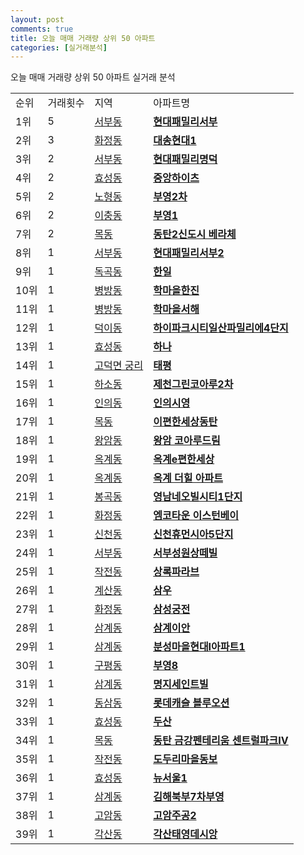 ```yaml
---
layout: post
comments: true
title: 오늘 매매 거래량 상위 50 아파트
categories: [실거래분석]
---
```


오늘 매매 거래량 상위 50 아파트 실거래 분석

<table>
  <tr>
    <td>순위</td>
    <td>거래횟수</td>
    <td>지역</td>
    <td>아파트명</td>
  </tr>

  <tr>
    <td>1위</td>
    <td>5</td>
    <td><a href="/실거래가/2021/06/27/31170.html">서부동</a></td>
    <td colspan="4" style="font-weight: bold;"><a href="https://search.naver.com/search.naver?query=서부동 현대패밀리서부">현대패밀리서부</a></td>
  </tr>

  <tr>
    <td>2위</td>
    <td>3</td>
    <td><a href="/실거래가/2021/06/27/31170.html">화정동</a></td>
    <td colspan="4" style="font-weight: bold;"><a href="https://search.naver.com/search.naver?query=화정동 대송현대1">대송현대1</a></td>
  </tr>

  <tr>
    <td>3위</td>
    <td>2</td>
    <td><a href="/실거래가/2021/06/27/31170.html">서부동</a></td>
    <td colspan="4" style="font-weight: bold;"><a href="https://search.naver.com/search.naver?query=서부동 현대패밀리명덕">현대패밀리명덕</a></td>
  </tr>

  <tr>
    <td>4위</td>
    <td>2</td>
    <td><a href="/실거래가/2021/06/27/28245.html">효성동</a></td>
    <td colspan="4" style="font-weight: bold;"><a href="https://search.naver.com/search.naver?query=효성동 중앙하이츠">중앙하이츠</a></td>
  </tr>

  <tr>
    <td>5위</td>
    <td>2</td>
    <td><a href="/실거래가/2021/06/27/50110.html">노형동</a></td>
    <td colspan="4" style="font-weight: bold;"><a href="https://search.naver.com/search.naver?query=노형동 부영2차">부영2차</a></td>
  </tr>

  <tr>
    <td>6위</td>
    <td>2</td>
    <td><a href="/실거래가/2021/06/27/41220.html">이충동</a></td>
    <td colspan="4" style="font-weight: bold;"><a href="https://search.naver.com/search.naver?query=이충동 부영1">부영1</a></td>
  </tr>

  <tr>
    <td>7위</td>
    <td>2</td>
    <td><a href="/실거래가/2021/06/27/41590.html">목동</a></td>
    <td colspan="4" style="font-weight: bold;"><a href="https://search.naver.com/search.naver?query=목동 동탄2신도시 베라체">동탄2신도시 베라체</a></td>
  </tr>

  <tr>
    <td>8위</td>
    <td>1</td>
    <td><a href="/실거래가/2021/06/27/31170.html">서부동</a></td>
    <td colspan="4" style="font-weight: bold;"><a href="https://search.naver.com/search.naver?query=서부동 현대패밀리서부2">현대패밀리서부2</a></td>
  </tr>

  <tr>
    <td>9위</td>
    <td>1</td>
    <td><a href="/실거래가/2021/06/27/41220.html">독곡동</a></td>
    <td colspan="4" style="font-weight: bold;"><a href="https://search.naver.com/search.naver?query=독곡동 한일">한일</a></td>
  </tr>

  <tr>
    <td>10위</td>
    <td>1</td>
    <td><a href="/실거래가/2021/06/27/28245.html">병방동</a></td>
    <td colspan="4" style="font-weight: bold;"><a href="https://search.naver.com/search.naver?query=병방동 학마을한진">학마을한진</a></td>
  </tr>

  <tr>
    <td>11위</td>
    <td>1</td>
    <td><a href="/실거래가/2021/06/27/28245.html">병방동</a></td>
    <td colspan="4" style="font-weight: bold;"><a href="https://search.naver.com/search.naver?query=병방동 학마을서해">학마을서해</a></td>
  </tr>

  <tr>
    <td>12위</td>
    <td>1</td>
    <td><a href="/실거래가/2021/06/27/41287.html">덕이동</a></td>
    <td colspan="4" style="font-weight: bold;"><a href="https://search.naver.com/search.naver?query=덕이동 하이파크시티일산파밀리에4단지">하이파크시티일산파밀리에4단지</a></td>
  </tr>

  <tr>
    <td>13위</td>
    <td>1</td>
    <td><a href="/실거래가/2021/06/27/28245.html">효성동</a></td>
    <td colspan="4" style="font-weight: bold;"><a href="https://search.naver.com/search.naver?query=효성동 하나">하나</a></td>
  </tr>

  <tr>
    <td>14위</td>
    <td>1</td>
    <td><a href="/실거래가/2021/06/27/41220.html">고덕면 궁리</a></td>
    <td colspan="4" style="font-weight: bold;"><a href="https://search.naver.com/search.naver?query=고덕면 궁리 태평">태평</a></td>
  </tr>

  <tr>
    <td>15위</td>
    <td>1</td>
    <td><a href="/실거래가/2021/06/27/43150.html">하소동</a></td>
    <td colspan="4" style="font-weight: bold;"><a href="https://search.naver.com/search.naver?query=하소동 제천그린코아루2차">제천그린코아루2차</a></td>
  </tr>

  <tr>
    <td>16위</td>
    <td>1</td>
    <td><a href="/실거래가/2021/06/27/47190.html">인의동</a></td>
    <td colspan="4" style="font-weight: bold;"><a href="https://search.naver.com/search.naver?query=인의동 인의시영">인의시영</a></td>
  </tr>

  <tr>
    <td>17위</td>
    <td>1</td>
    <td><a href="/실거래가/2021/06/27/41590.html">목동</a></td>
    <td colspan="4" style="font-weight: bold;"><a href="https://search.naver.com/search.naver?query=목동 이편한세상동탄">이편한세상동탄</a></td>
  </tr>

  <tr>
    <td>18위</td>
    <td>1</td>
    <td><a href="/실거래가/2021/06/27/43150.html">왕암동</a></td>
    <td colspan="4" style="font-weight: bold;"><a href="https://search.naver.com/search.naver?query=왕암동 왕암 코아루드림">왕암 코아루드림</a></td>
  </tr>

  <tr>
    <td>19위</td>
    <td>1</td>
    <td><a href="/실거래가/2021/06/27/47190.html">옥계동</a></td>
    <td colspan="4" style="font-weight: bold;"><a href="https://search.naver.com/search.naver?query=옥계동 옥계e편한세상">옥계e편한세상</a></td>
  </tr>

  <tr>
    <td>20위</td>
    <td>1</td>
    <td><a href="/실거래가/2021/06/27/47190.html">옥계동</a></td>
    <td colspan="4" style="font-weight: bold;"><a href="https://search.naver.com/search.naver?query=옥계동 옥계 더힐 아파트">옥계 더힐 아파트</a></td>
  </tr>

  <tr>
    <td>21위</td>
    <td>1</td>
    <td><a href="/실거래가/2021/06/27/47190.html">봉곡동</a></td>
    <td colspan="4" style="font-weight: bold;"><a href="https://search.naver.com/search.naver?query=봉곡동 영남네오빌시티1단지">영남네오빌시티1단지</a></td>
  </tr>

  <tr>
    <td>22위</td>
    <td>1</td>
    <td><a href="/실거래가/2021/06/27/31170.html">화정동</a></td>
    <td colspan="4" style="font-weight: bold;"><a href="https://search.naver.com/search.naver?query=화정동 엠코타운 이스턴베이">엠코타운 이스턴베이</a></td>
  </tr>

  <tr>
    <td>23위</td>
    <td>1</td>
    <td><a href="/실거래가/2021/06/27/27140.html">신천동</a></td>
    <td colspan="4" style="font-weight: bold;"><a href="https://search.naver.com/search.naver?query=신천동 신천휴먼시아5단지">신천휴먼시아5단지</a></td>
  </tr>

  <tr>
    <td>24위</td>
    <td>1</td>
    <td><a href="/실거래가/2021/06/27/31170.html">서부동</a></td>
    <td colspan="4" style="font-weight: bold;"><a href="https://search.naver.com/search.naver?query=서부동 서부성원상떼빌">서부성원상떼빌</a></td>
  </tr>

  <tr>
    <td>25위</td>
    <td>1</td>
    <td><a href="/실거래가/2021/06/27/28245.html">작전동</a></td>
    <td colspan="4" style="font-weight: bold;"><a href="https://search.naver.com/search.naver?query=작전동 상록파라브">상록파라브</a></td>
  </tr>

  <tr>
    <td>26위</td>
    <td>1</td>
    <td><a href="/실거래가/2021/06/27/28245.html">계산동</a></td>
    <td colspan="4" style="font-weight: bold;"><a href="https://search.naver.com/search.naver?query=계산동 삼우">삼우</a></td>
  </tr>

  <tr>
    <td>27위</td>
    <td>1</td>
    <td><a href="/실거래가/2021/06/27/31170.html">화정동</a></td>
    <td colspan="4" style="font-weight: bold;"><a href="https://search.naver.com/search.naver?query=화정동 삼성궁전">삼성궁전</a></td>
  </tr>

  <tr>
    <td>28위</td>
    <td>1</td>
    <td><a href="/실거래가/2021/06/27/48250.html">삼계동</a></td>
    <td colspan="4" style="font-weight: bold;"><a href="https://search.naver.com/search.naver?query=삼계동 삼계이안">삼계이안</a></td>
  </tr>

  <tr>
    <td>29위</td>
    <td>1</td>
    <td><a href="/실거래가/2021/06/27/48250.html">삼계동</a></td>
    <td colspan="4" style="font-weight: bold;"><a href="https://search.naver.com/search.naver?query=삼계동 분성마을현대I아파트1">분성마을현대I아파트1</a></td>
  </tr>

  <tr>
    <td>30위</td>
    <td>1</td>
    <td><a href="/실거래가/2021/06/27/47190.html">구평동</a></td>
    <td colspan="4" style="font-weight: bold;"><a href="https://search.naver.com/search.naver?query=구평동 부영8">부영8</a></td>
  </tr>

  <tr>
    <td>31위</td>
    <td>1</td>
    <td><a href="/실거래가/2021/06/27/48250.html">삼계동</a></td>
    <td colspan="4" style="font-weight: bold;"><a href="https://search.naver.com/search.naver?query=삼계동 명지세인트빌">명지세인트빌</a></td>
  </tr>

  <tr>
    <td>32위</td>
    <td>1</td>
    <td><a href="/실거래가/2021/06/27/26200.html">동삼동</a></td>
    <td colspan="4" style="font-weight: bold;"><a href="https://search.naver.com/search.naver?query=동삼동 롯데캐슬 블루오션">롯데캐슬 블루오션</a></td>
  </tr>

  <tr>
    <td>33위</td>
    <td>1</td>
    <td><a href="/실거래가/2021/06/27/28245.html">효성동</a></td>
    <td colspan="4" style="font-weight: bold;"><a href="https://search.naver.com/search.naver?query=효성동 두산">두산</a></td>
  </tr>

  <tr>
    <td>34위</td>
    <td>1</td>
    <td><a href="/실거래가/2021/06/27/41590.html">목동</a></td>
    <td colspan="4" style="font-weight: bold;"><a href="https://search.naver.com/search.naver?query=목동 동탄 금강펜테리움 센트럴파크Ⅳ">동탄 금강펜테리움 센트럴파크Ⅳ</a></td>
  </tr>

  <tr>
    <td>35위</td>
    <td>1</td>
    <td><a href="/실거래가/2021/06/27/28245.html">작전동</a></td>
    <td colspan="4" style="font-weight: bold;"><a href="https://search.naver.com/search.naver?query=작전동 도두리마을동보">도두리마을동보</a></td>
  </tr>

  <tr>
    <td>36위</td>
    <td>1</td>
    <td><a href="/실거래가/2021/06/27/28245.html">효성동</a></td>
    <td colspan="4" style="font-weight: bold;"><a href="https://search.naver.com/search.naver?query=효성동 뉴서울1">뉴서울1</a></td>
  </tr>

  <tr>
    <td>37위</td>
    <td>1</td>
    <td><a href="/실거래가/2021/06/27/48250.html">삼계동</a></td>
    <td colspan="4" style="font-weight: bold;"><a href="https://search.naver.com/search.naver?query=삼계동 김해북부7차부영">김해북부7차부영</a></td>
  </tr>

  <tr>
    <td>38위</td>
    <td>1</td>
    <td><a href="/실거래가/2021/06/27/43150.html">고암동</a></td>
    <td colspan="4" style="font-weight: bold;"><a href="https://search.naver.com/search.naver?query=고암동 고암주공2">고암주공2</a></td>
  </tr>

  <tr>
    <td>39위</td>
    <td>1</td>
    <td><a href="/실거래가/2021/06/27/27140.html">각산동</a></td>
    <td colspan="4" style="font-weight: bold;"><a href="https://search.naver.com/search.naver?query=각산동 각산태영데시앙">각산태영데시앙</a></td>
  </tr>

</table>
